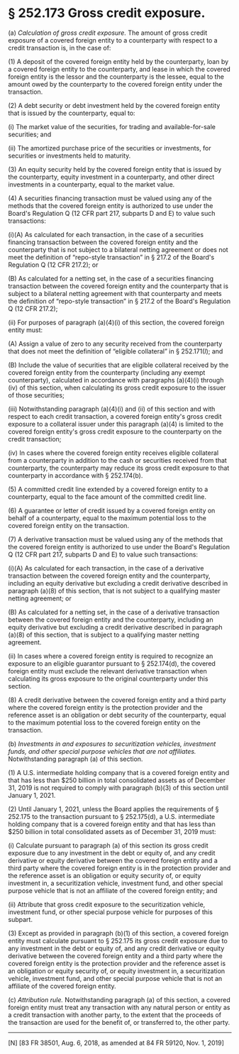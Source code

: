 # § 252.173   Gross credit exposure.

(a) *Calculation of gross credit exposure.* The amount of gross credit exposure of a covered foreign entity to a counterparty with respect to a credit transaction is, in the case of:


(1) A deposit of the covered foreign entity held by the counterparty, loan by a covered foreign entity to the counterparty, and lease in which the covered foreign entity is the lessor and the counterparty is the lessee, equal to the amount owed by the counterparty to the covered foreign entity under the transaction.


(2) A debt security or debt investment held by the covered foreign entity that is issued by the counterparty, equal to:


(i) The market value of the securities, for trading and available-for-sale securities; and


(ii) The amortized purchase price of the securities or investments, for securities or investments held to maturity.


(3) An equity security held by the covered foreign entity that is issued by the counterparty, equity investment in a counterparty, and other direct investments in a counterparty, equal to the market value.


(4) A securities financing transaction must be valued using any of the methods that the covered foreign entity is authorized to use under the Board's Regulation Q (12 CFR part 217, subparts D and E) to value such transactions:


(i)(A) As calculated for each transaction, in the case of a securities financing transaction between the covered foreign entity and the counterparty that is not subject to a bilateral netting agreement or does not meet the definition of “repo-style transaction” in § 217.2 of the Board's Regulation Q (12 CFR 217.2); or


(B) As calculated for a netting set, in the case of a securities financing transaction between the covered foreign entity and the counterparty that is subject to a bilateral netting agreement with that counterparty and meets the definition of “repo-style transaction” in § 217.2 of the Board's Regulation Q (12 CFR 217.2);


(ii) For purposes of paragraph (a)(4)(i) of this section, the covered foreign entity must:


(A) Assign a value of zero to any security received from the counterparty that does not meet the definition of “eligible collateral” in § 252.171(*l*); and


(B) Include the value of securities that are eligible collateral received by the covered foreign entity from the counterparty (including any exempt counterparty), calculated in accordance with paragraphs (a)(4)(i) through (iv) of this section, when calculating its gross credit exposure to the issuer of those securities;


(iii) Notwithstanding paragraph (a)(4)(i) and (ii) of this section and with respect to each credit transaction, a covered foreign entity's gross credit exposure to a collateral issuer under this paragraph (a)(4) is limited to the covered foreign entity's gross credit exposure to the counterparty on the credit transaction;


(iv) In cases where the covered foreign entity receives eligible collateral from a counterparty in addition to the cash or securities received from that counterparty, the counterparty may reduce its gross credit exposure to that counterparty in accordance with § 252.174(b).


(5) A committed credit line extended by a covered foreign entity to a counterparty, equal to the face amount of the committed credit line.


(6) A guarantee or letter of credit issued by a covered foreign entity on behalf of a counterparty, equal to the maximum potential loss to the covered foreign entity on the transaction.


(7) A derivative transaction must be valued using any of the methods that the covered foreign entity is authorized to use under the Board's Regulation Q (12 CFR part 217, subparts D and E) to value such transactions:


(i)(A) As calculated for each transaction, in the case of a derivative transaction between the covered foreign entity and the counterparty, including an equity derivative but excluding a credit derivative described in paragraph (a)(8) of this section, that is not subject to a qualifying master netting agreement; or


(B) As calculated for a netting set, in the case of a derivative transaction between the covered foreign entity and the counterparty, including an equity derivative but excluding a credit derivative described in paragraph (a)(8) of this section, that is subject to a qualifying master netting agreement.


(ii) In cases where a covered foreign entity is required to recognize an exposure to an eligible guarantor pursuant to § 252.174(d), the covered foreign entity must exclude the relevant derivative transaction when calculating its gross exposure to the original counterparty under this section.


(8) A credit derivative between the covered foreign entity and a third party where the covered foreign entity is the protection provider and the reference asset is an obligation or debt security of the counterparty, equal to the maximum potential loss to the covered foreign entity on the transaction.


(b) *Investments in and exposures to securitization vehicles, investment funds, and other special purpose vehicles that are not affiliates.* Notwithstanding paragraph (a) of this section.


(1) A U.S. intermediate holding company that is a covered foreign entity and that has less than $250 billion in total consolidated assets as of December 31, 2019 is not required to comply with paragraph (b)(3) of this section until January 1, 2021.


(2) Until January 1, 2021, unless the Board applies the requirements of § 252.175 to the transaction pursuant to § 252.175(d), a U.S. intermediate holding company that is a covered foreign entity and that has less than $250 billion in total consolidated assets as of December 31, 2019 must:


(i) Calculate pursuant to paragraph (a) of this section its gross credit exposure due to any investment in the debt or equity of, and any credit derivative or equity derivative between the covered foreign entity and a third party where the covered foreign entity is in the protection provider and the reference asset is an obligation or equity security of, or equity investment in, a securitization vehicle, investment fund, and other special purpose vehicle that is not an affiliate of the covered foreign entity; and


(ii) Attribute that gross credit exposure to the securitization vehicle, investment fund, or other special purpose vehicle for purposes of this subpart.


(3) Except as provided in paragraph (b)(1) of this section, a covered foreign entity must calculate pursuant to § 252.175 its gross credit exposure due to any investment in the debt or equity of, and any credit derivative or equity derivative between the covered foreign entity and a third party where the covered foreign entity is the protection provider and the reference asset is an obligation or equity security of, or equity investment in, a securitization vehicle, investment fund, and other special purpose vehicle that is not an affiliate of the covered foreign entity.


(c) *Attribution rule.* Notwithstanding paragraph (a) of this section, a covered foreign entity must treat any transaction with any natural person or entity as a credit transaction with another party, to the extent that the proceeds of the transaction are used for the benefit of, or transferred to, the other party.



---

[N] [83 FR 38501, Aug. 6, 2018, as amended at 84 FR 59120, Nov. 1, 2019]




